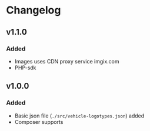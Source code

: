 # Changelog

## v1.1.0

### Added

- Images uses CDN proxy service imgix.com
- PHP-sdk

## v1.0.0

### Added

- Basic json file (`./src/vehicle-logotypes.json`) added
- Composer supports
